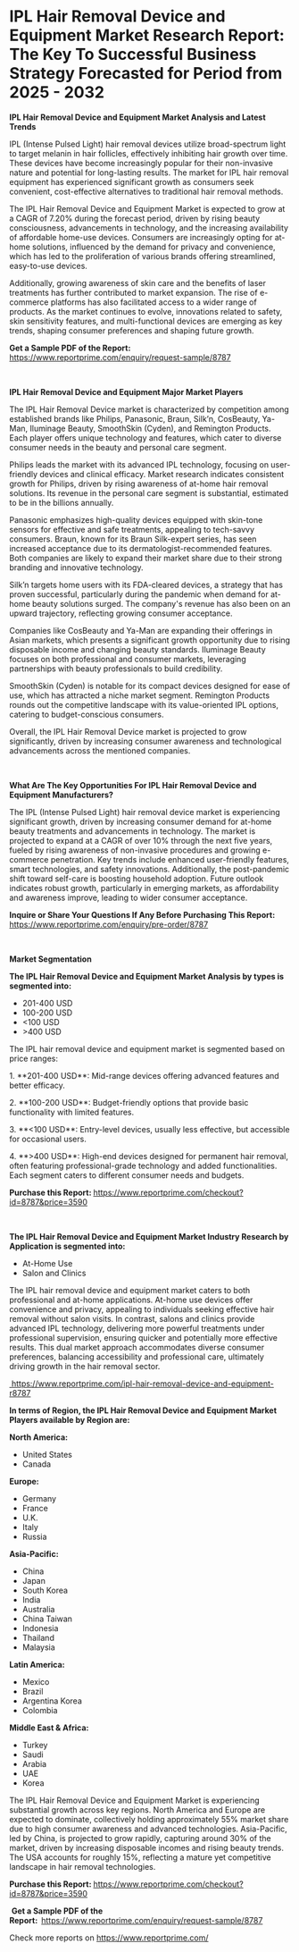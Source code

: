 <p><h1>IPL Hair Removal Device and Equipment Market Research Report: The Key To Successful Business Strategy Forecasted for Period from 2025 - 2032</h1></p><p><strong>IPL Hair Removal Device and Equipment Market Analysis and Latest Trends</strong></p>
<p><p>IPL (Intense Pulsed Light) hair removal devices utilize broad-spectrum light to target melanin in hair follicles, effectively inhibiting hair growth over time. These devices have become increasingly popular for their non-invasive nature and potential for long-lasting results. The market for IPL hair removal equipment has experienced significant growth as consumers seek convenient, cost-effective alternatives to traditional hair removal methods. </p><p>The IPL Hair Removal Device and Equipment Market is expected to grow at a CAGR of 7.20% during the forecast period, driven by rising beauty consciousness, advancements in technology, and the increasing availability of affordable home-use devices. Consumers are increasingly opting for at-home solutions, influenced by the demand for privacy and convenience, which has led to the proliferation of various brands offering streamlined, easy-to-use devices. </p><p>Additionally, growing awareness of skin care and the benefits of laser treatments has further contributed to market expansion. The rise of e-commerce platforms has also facilitated access to a wider range of products. As the market continues to evolve, innovations related to safety, skin sensitivity features, and multi-functional devices are emerging as key trends, shaping consumer preferences and shaping future growth.</p></p>
<p><strong>Get a Sample PDF of the Report:&nbsp;</strong> <a href="https://www.reportprime.com/enquiry/request-sample/8787?utm_campaign=2207&utm_medium=2&utm_source=Github&utm_content=ia&utm_term=20032025&utm_id=ipl-hair-removal-device-and-equipment">https://www.reportprime.com/enquiry/request-sample/8787</a></p>
<p>&nbsp;</p>
<p><strong>IPL Hair Removal Device and Equipment Major Market Players</strong></p>
<p><p>The IPL Hair Removal Device market is characterized by competition among established brands like Philips, Panasonic, Braun, Silk’n, CosBeauty, Ya-Man, Iluminage Beauty, SmoothSkin (Cyden), and Remington Products. Each player offers unique technology and features, which cater to diverse consumer needs in the beauty and personal care segment.</p><p>Philips leads the market with its advanced IPL technology, focusing on user-friendly devices and clinical efficacy. Market research indicates consistent growth for Philips, driven by rising awareness of at-home hair removal solutions. Its revenue in the personal care segment is substantial, estimated to be in the billions annually.</p><p>Panasonic emphasizes high-quality devices equipped with skin-tone sensors for effective and safe treatments, appealing to tech-savvy consumers. Braun, known for its Braun Silk-expert series, has seen increased acceptance due to its dermatologist-recommended features. Both companies are likely to expand their market share due to their strong branding and innovative technology.</p><p>Silk’n targets home users with its FDA-cleared devices, a strategy that has proven successful, particularly during the pandemic when demand for at-home beauty solutions surged. The company's revenue has also been on an upward trajectory, reflecting growing consumer acceptance.</p><p>Companies like CosBeauty and Ya-Man are expanding their offerings in Asian markets, which presents a significant growth opportunity due to rising disposable income and changing beauty standards. Iluminage Beauty focuses on both professional and consumer markets, leveraging partnerships with beauty professionals to build credibility.</p><p>SmoothSkin (Cyden) is notable for its compact devices designed for ease of use, which has attracted a niche market segment. Remington Products rounds out the competitive landscape with its value-oriented IPL options, catering to budget-conscious consumers.</p><p>Overall, the IPL Hair Removal Device market is projected to grow significantly, driven by increasing consumer awareness and technological advancements across the mentioned companies.</p></p>
<p>&nbsp;</p>
<p><strong>What Are The Key Opportunities For IPL Hair Removal Device and Equipment Manufacturers?</strong></p>
<p><p>The IPL (Intense Pulsed Light) hair removal device market is experiencing significant growth, driven by increasing consumer demand for at-home beauty treatments and advancements in technology. The market is projected to expand at a CAGR of over 10% through the next five years, fueled by rising awareness of non-invasive procedures and growing e-commerce penetration. Key trends include enhanced user-friendly features, smart technologies, and safety innovations. Additionally, the post-pandemic shift toward self-care is boosting household adoption. Future outlook indicates robust growth, particularly in emerging markets, as affordability and awareness improve, leading to wider consumer acceptance.</p></p>
<p><strong>Inquire or Share Your Questions If Any Before Purchasing This Report:</strong> <a href="https://www.reportprime.com/enquiry/pre-order/8787?utm_campaign=2207&utm_medium=2&utm_source=Github&utm_content=ia&utm_term=20032025&utm_id=ipl-hair-removal-device-and-equipment">https://www.reportprime.com/enquiry/pre-order/8787</a></p>
<p>&nbsp;</p>
<p><strong>Market Segmentation</strong></p>
<p><strong>The IPL Hair Removal Device and Equipment Market Analysis by types is segmented into:</strong></p>
<p><ul><li>201-400 USD</li><li>100-200 USD</li><li><100 USD</li><li>>400 USD</li></ul></p>
<p><p>The IPL hair removal device and equipment market is segmented based on price ranges: </p><p>1. **201-400 USD**: Mid-range devices offering advanced features and better efficacy. </p><p>2. **100-200 USD**: Budget-friendly options that provide basic functionality with limited features. </p><p>3. **<100 USD**: Entry-level devices, usually less effective, but accessible for occasional users. </p><p>4. **>400 USD**: High-end devices designed for permanent hair removal, often featuring professional-grade technology and added functionalities. Each segment caters to different consumer needs and budgets.</p></p>
<p><strong>Purchase this Report:&nbsp;</strong><a href="https://www.reportprime.com/checkout?id=8787&price=3590&utm_campaign=2207&utm_medium=2&utm_source=Github&utm_content=ia&utm_term=20032025&utm_id=ipl-hair-removal-device-and-equipment">https://www.reportprime.com/checkout?id=8787&price=3590</a></p>
<p>&nbsp;</p>
<p><strong>The IPL Hair Removal Device and Equipment Market Industry Research by Application is segmented into:</strong></p>
<p><ul><li>At-Home Use</li><li>Salon and Clinics</li></ul></p>
<p><p>The IPL hair removal device and equipment market caters to both professional and at-home applications. At-home use devices offer convenience and privacy, appealing to individuals seeking effective hair removal without salon visits. In contrast, salons and clinics provide advanced IPL technology, delivering more powerful treatments under professional supervision, ensuring quicker and potentially more effective results. This dual market approach accommodates diverse consumer preferences, balancing accessibility and professional care, ultimately driving growth in the hair removal sector.</p></p>
<p><a href="https://www.reportprime.com/ipl-hair-removal-device-and-equipment-r8787?utm_campaign=2207&utm_medium=2&utm_source=Github&utm_content=ia&utm_term=20032025&utm_id=ipl-hair-removal-device-and-equipment">&nbsp;https://www.reportprime.com/ipl-hair-removal-device-and-equipment-r8787</a></p>
<p><strong>In terms of Region, the IPL Hair Removal Device and Equipment Market Players available by Region are:</strong></p>
<p>
    <p> <strong> North America: </strong>
        <ul>
            <li>United States</li>
            <li>Canada</li>
        </ul>
        </p> 
    <p> <strong> Europe: </strong>
        <ul>
            <li>Germany</li>
            <li>France</li>
            <li>U.K.</li>
            <li>Italy</li>
            <li>Russia</li>
        </ul>
        </p> 
    <p> <strong> Asia-Pacific: </strong>
        <ul>
            <li>China</li>
            <li>Japan</li>
            <li>South Korea</li>
            <li>India</li>
            <li>Australia</li>
            <li>China Taiwan</li>
            <li>Indonesia</li>
            <li>Thailand</li>
            <li>Malaysia</li>
        </ul>
        </p> 
    <p> <strong> Latin America: </strong>
        <ul>
            <li>Mexico</li>
            <li>Brazil</li>
            <li>Argentina Korea</li>
            <li>Colombia</li>
        </ul>
        </p> 
    <p> <strong> Middle East & Africa: </strong>
        <ul>
            <li>Turkey</li>
            <li>Saudi</li>
            <li>Arabia</li>
            <li>UAE</li>
            <li>Korea</li>
        </ul>
    </p>
    </p>
<p><p>The IPL Hair Removal Device and Equipment Market is experiencing substantial growth across key regions. North America and Europe are expected to dominate, collectively holding approximately 55% market share due to high consumer awareness and advanced technologies. Asia-Pacific, led by China, is projected to grow rapidly, capturing around 30% of the market, driven by increasing disposable incomes and rising beauty trends. The USA accounts for roughly 15%, reflecting a mature yet competitive landscape in hair removal technologies.</p></p>
<p><strong>Purchase this Report: </strong><a href="https://www.reportprime.com/checkout?id=8787&price=3590&utm_campaign=2207&utm_medium=2&utm_source=Github&utm_content=ia&utm_term=20032025&utm_id=ipl-hair-removal-device-and-equipment">https://www.reportprime.com/checkout?id=8787&price=3590</a></p>
<p>&nbsp;<strong>Get a Sample PDF of the Report:&nbsp;&nbsp;</strong><a href="https://www.reportprime.com/enquiry/request-sample/8787?utm_campaign=2207&utm_medium=2&utm_source=Github&utm_content=ia&utm_term=20032025&utm_id=ipl-hair-removal-device-and-equipment">https://www.reportprime.com/enquiry/request-sample/8787</a></p>
<p><strong></strong></p>
<p>Check more reports on <a href="https://www.reportprime.com/?utm_campaign=2207&utm_medium=2&utm_source=Github&utm_content=ia&utm_term=20032025&utm_id=ipl-hair-removal-device-and-equipment">https://www.reportprime.com/</a></p>